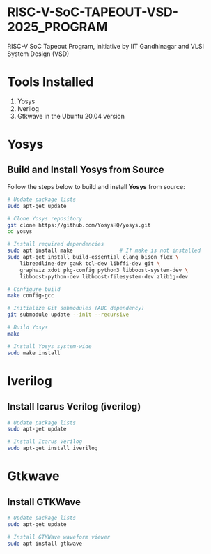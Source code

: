# RISC-V-SoC-TAPEOUT-VSD-2025_PROGRAM
 RISC-V SoC Tapeout Program, initiative by IIT Gandhinagar and VLSI System Design (VSD)

# Tools Installed
1. Yosys
2. Iverilog
3. Gtkwave in the Ubuntu 20.04 version


# Yosys
## Build and Install Yosys from Source

Follow the steps below to build and install **Yosys** from source:

```bash
# Update package lists
sudo apt-get update

# Clone Yosys repository
git clone https://github.com/YosysHQ/yosys.git
cd yosys

# Install required dependencies
sudo apt install make               # If make is not installed
sudo apt-get install build-essential clang bison flex \
    libreadline-dev gawk tcl-dev libffi-dev git \
    graphviz xdot pkg-config python3 libboost-system-dev \
    libboost-python-dev libboost-filesystem-dev zlib1g-dev

# Configure build
make config-gcc

# Initialize Git submodules (ABC dependency)
git submodule update --init --recursive

# Build Yosys
make

# Install Yosys system-wide
sudo make install


```

# Iverilog
## Install Icarus Verilog (iverilog)

```bash
# Update package lists
sudo apt-get update

# Install Icarus Verilog
sudo apt-get install iverilog

```

# Gtkwave

## Install GTKWave

```bash
# Update package lists
sudo apt-get update

# Install GTKWave waveform viewer
sudo apt install gtkwave
```




